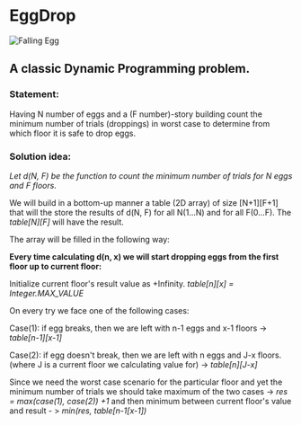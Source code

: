 # EggDrop

![Falling Egg](https://encrypted-tbn0.gstatic.com/images?q=tbn:ANd9GcRfrVBP8939KjAJHOCF1dMo_1mWUme6UNJXdo7uflAZdjiz0yl7&s)

## A classic Dynamic Programming problem.

### Statement:

Having N number of eggs and a (F number)-story building count the minimum number of trials (droppings) in worst case to determine from which floor it is safe to drop eggs.

### Solution idea:

*Let d(N, F) be the function to count the minimum number of trials for N eggs and F floors.*

We will build in a bottom-up manner a table (2D array) of size [N+1][F+1] that will the store the results of d(N, F) for all N(1...N) and for all F(0...F). The *table[N][F]* will have the result.

The array will be filled in the following way:


**Every time calculating d(n, x) we will start dropping eggs from the first floor up to current floor:**

Initialize current floor's result value as +Infinity. *table[n][x] = Integer.MAX_VALUE*

On every try we face one of the following cases:

Case(1): if egg breaks, then we are left with n-1 eggs and x-1 floors -> *table[n-1][x-1]*

Case(2): if egg doesn't break, then we are left with n eggs and J-x floors. (where J is a current floor we calculating value for) -> *table[n][J-x]*

Since we need the worst case scenario for the particular floor and yet the minimum number of trials we should take maximum of the two cases -> *res = max(case(1), case(2)) +1* and then minimum between current floor's value and result - > *min(res, table[n-1[x-1])*

